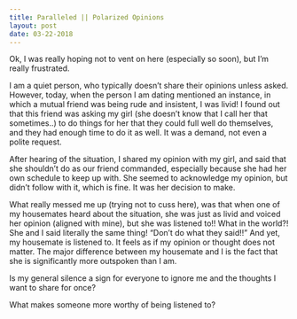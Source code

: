 ```yaml
---
title: Paralleled || Polarized Opinions
layout: post
date: 03-22-2018
---
```


Ok, I was really hoping not to vent on here (especially so soon), but I’m really frustrated.

I am a quiet person, who typically doesn’t share their opinions unless asked. However, today, when the person I am dating mentioned an instance, in which a mutual friend was being rude and insistent, I was livid! I found out that this friend was asking my girl (she doesn’t know that I call her that sometimes..) to do things for her that they could full well do themselves, and they had enough time to do it as well. It was a demand, not even a polite request.

After hearing of the situation, I shared my opinion with my girl, and said that she shouldn’t do as our friend commanded, especially because she had her own schedule to keep up with. She seemed to acknowledge my opinion, but didn’t follow with it, which is fine. It was her decision to make.

What really messed me up (trying not to cuss here), was that when one of my housemates heard about the situation, she was just as livid and voiced her opinion (aligned with mine), but she was listened to!! What in the world?! She and I said literally the same thing! “Don’t do what they said!!” And yet, my housemate is listened to. It feels as if my opinion or thought does not matter. The major difference between my housemate and I is the fact that she is significantly more outspoken than I am.

Is my general silence a sign for everyone to ignore me and the thoughts I want to share for once?  

What makes someone more worthy of being listened to?
